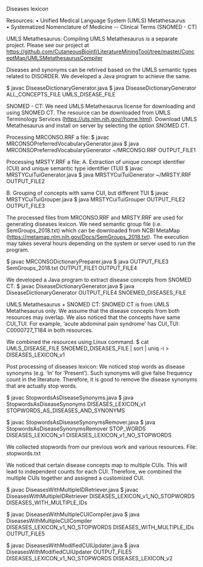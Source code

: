 Diseases lexicon

Resources:
•	Unified Medical Language System (UMLS) Metathesaurus  
•	Systematized Nomenclature of Medicine -- Clinical Terms (SNOMED - CT)  

UMLS Metathesaurus:
Compiling UMLS Metathesaurus is a separate project. Please see our project at https://github.com/CutaneousBioinf/LiteratureMiningTool/tree/master/ConceptMap/UMLSMetathesaurusCompiler

Diseases and synonyms can be retrived based on the UMLS semantic types related to DISORDER. We developed a Java program to achieve the same.  

$ javac DiseaseDictionaryGenerator.java 
$ java DiseaseDictionaryGenerator ALL_CONCEPTS_FILE UMLS_DISEASE_FILE  
 
SNOMED - CT:
We need UMLS Metathesaurus license for downloading and using SNOMED CT. The resource can be downloaded from UMLS Terminology Services (https://uts.nlm.nih.gov//home.html). Download UMLS Metathesaurus and install on server by selecting the option SNOMED CT.

Processing MRCONSO.RRF a file:
$ javac MRCONSOPreferredVocabularyGenerator.java
$ java MRCONSOPreferredVocabularyGenerator ~/MRCONSO.RRF OUTPUT_FILE1

Processing MRSTY.RRF a file:
A. Extraction of unique concept identifier (CUI) and unique semantic type identifier (TUI)
$ javac MRSTYCuiTuiGenerator.java
$ java MRSTYCuiTuiGenerator ~/MRSTY.RRF OUTPUT_FILE2

B. Grouping of concepts with same CUI, but different TUI
$ javac MRSTYCuiTuiGrouper.java
$ java MRSTYCuiTuiGrouper OUTPUT_FILE2 OUTPUT_FILE3

The processed files from MRCONSO.RRF and MRSTY.RRF are used for generating diseases lexicon. We need semantic group file (i.e. SemGroups_2018.txt) which can be downloaded from NCBI MetaMap (https://metamap.nlm.nih.gov/Docs/SemGroups_2018.txt). The execution may takes several hours depending on the system or server used to run the program. 

$ javac MRCONSODictionaryPreparer.java
$ java OUTPUT_FILE3 SemGroups_2018.txt OUTPUT_FILE1 OUTPUT_FILE4

We developed a Java program to extract disease concepts from SNOMED CT. 
$ javac DiseaseDictionaryGenerator.java
$ java DiseaseDictionaryGenerator OUTPUT_FILE4 SNOEMED_DISEASES_FILE

UMLS Metathesaurus + SNOMED CT:
SNOMED CT is from UMLS Metathesaurus only. We assume that the disease concepts from both resources may overlap. We also noticed that the concepts have same CUI_TUI. For example, ‘acute abdominal pain syndrome’ has CUI_TUI: C0000727_T184 in both resources.

We combined the resources using Linux command.
$ cat UMLS_DISEASE_FILE SNOEMED_DISEASES_FILE | sort | uniq -i > DISEASES_LEXICON_v1

Post processing of diseases lexicon:
We noticed stop words as disease synonyms (e.g. ‘In’ for ‘Present’). Such synonyms will give false frequency count in the literature. Therefore, it is good to remove the disease synonyms that are actually stop words.

$ javac StopwordsAsDiseaseSynonyms.java
$ java StopwordsAsDiseaseSynonyms DISEASES_LEXICON_v1 STOPWORDS_AS_DISEASES_AND_SYNONYMS

$ javac StopwordsAsDiseaseSynonymsRemover.java
$ java StopwordsAsDiseaseSynonymsRemover STOP_WORDS DISEASES_LEXICON_v1 DISEASES_LEXICON_v1_NO_STOPWORDS

We collected stopwords from our previous work and various resources. File: stopwords.txt

We noticed that certain disease concepts map to multiple CUIs. This will lead to independent counts for each CUI. Therefore, we combined the multiple CUIs together and assigned a customized CUI.

$ javac DiseasesWithMultipleIDRetriever.java
$ javac DiseasesWithMultipleIDRetriever DISEASES_LEXICON_v1_NO_STOPWORDS DISEASES_WITH_MULTIPLE_IDs  

$ javac DiseasesWithMultipleCUICompiler.java
$ java DiseasesWithMultipleCUICompiler DISEASES_LEXICON_v1_NO_STOPWORDS DISEASES_WITH_MULTIPLE_IDs OUTPUT_FILE5

$ javac DiseasesWithModifiedCUIUpdater.java
$ java DiseasesWithModifiedCUIUpdater OUTPUT_FILE5 DISEASES_LEXICON_v1_NO_STOPWORDS DISEASES_LEXICON_v2
